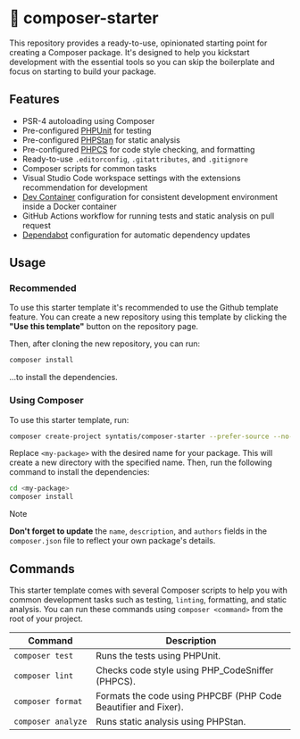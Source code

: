 # 🔰 composer-starter

This repository provides a ready-to-use, opinionated starting point for creating a Composer package. It's designed to help you kickstart development with the essential tools so you can skip the boilerplate and focus on starting to build your package.

## Features

* PSR-4 autoloading using Composer
* Pre-configured [PHPUnit](https://phpunit.de/) for testing
* Pre-configured [PHPStan](https://phpstan.org/) for static analysis
* Pre-configured [PHPCS](https://github.com/PHPCSStandards/PHP_CodeSniffer/) for code style checking, and formatting
* Ready-to-use `.editorconfig`, `.gitattributes`, and `.gitignore`
* Composer scripts for common tasks
* Visual Studio Code workspace settings with the extensions recommendation for development
* [Dev Container](https://code.visualstudio.com/docs/devcontainers/containers) configuration for consistent development environment inside a Docker container
* GitHub Actions workflow for running tests and static analysis on pull request
* [Dependabot](https://github.com/dependabot) configuration for automatic dependency updates

## Usage


### Recommended 

To use this starter template it's recommended to use the Github template feature. You can create a new repository using this template by clicking the **"Use this template"** button on the repository page.

Then, after cloning the new repository, you can run:

```bash
composer install
```

...to install the dependencies.

### Using Composer

To use this starter template, run:

```bash
composer create-project syntatis/composer-starter --prefer-source --no-install <my-package>
```

Replace `<my-package>` with the desired name for your package. This will create a new directory with the specified name. Then, run the following command to install the dependencies:

```bash
cd <my-package>
composer install
```

> [!NOTE]  
> **Don't forget to update** the `name`, `description`, and `authors` fields in the `composer.json` file to reflect your own package's details.

## Commands

This starter template comes with several Composer scripts to help you with common development tasks such as testing, `linting`, formatting, and static analysis. You can run these commands using `composer <command>` from the root of your project.

<table>
    <thead>
        <th>Command</th>
        <th>Description</th>
    </thead>
    <tbody>
        <tr>
            <td><code>composer&nbsp;test</code></td>
            <td>Runs the tests using PHPUnit.</td>
        </tr>
        <tr>
            <td><code>composer&nbsp;lint</code></td>
            <td>Checks code style using PHP_CodeSniffer (PHPCS).</td>
        </tr>
        <tr>
            <td><code>composer&nbsp;format</code></td>
            <td>Formats the code using PHPCBF (PHP Code Beautifier and Fixer).</td>
        </tr>
        <tr>
            <td><code>composer&nbsp;analyze</code></td>
            <td>Runs static analysis using PHPStan.</td>
        </tr>
	</tbody>
</table>
